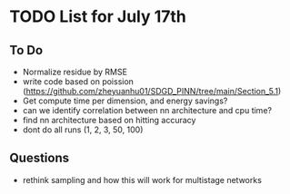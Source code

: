 # TODO List for July 17th

## To Do

- Normalize residue by RMSE
- write code based on poission (<https://github.com/zheyuanhu01/SDGD_PINN/tree/main/Section_5.1>)
- Get compute time per dimension, and energy savings?
- can we identify correlation between nn architecture and cpu time?
- find nn architecture based on hitting accuracy
- dont do all runs (1, 2, 3, 50, 100)

## Questions

- rethink sampling and how this will work for multistage networks
